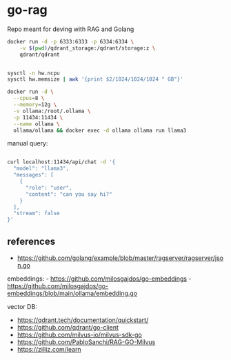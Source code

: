# go-rag

Repo meant for deving with RAG and Golang

```bash
docker run -d -p 6333:6333 -p 6334:6334 \
    -v $(pwd)/qdrant_storage:/qdrant/storage:z \
    qdrant/qdrant
```

```bash

sysctl -n hw.ncpu
sysctl hw.memsize | awk '{print $2/1024/1024/1024 " GB"}'

docker run -d \
  --cpus=8 \
  --memory=12g \
  -v ollama:/root/.ollama \
  -p 11434:11434 \
  --name ollama \
  ollama/ollama && docker exec -d ollama ollama run llama3
```

manual query:

```bash

curl localhost:11434/api/chat -d '{
  "model": "llama3",
  "messages": [
    {
      "role": "user",
      "content": "can you say hi?"
    }
  ],
  "stream": false
}'
```

## references

  
  - https://github.com/golang/example/blob/master/ragserver/ragserver/json.go
  
embeddings:
    - https://github.com/milosgajdos/go-embeddings
    - https://github.com/milosgajdos/go-embeddings/blob/main/ollama/embedding.go

vector DB:

 - https://qdrant.tech/documentation/quickstart/
 - https://github.com/qdrant/go-client
 - https://github.com/milvus-io/milvus-sdk-go
 - https://github.com/PabloSanchi/RAG-GO-Milvus
 - https://zilliz.com/learn